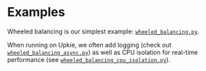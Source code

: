 # Examples

Wheeled balancing is our simplest example: [`wheeled_balancing.py`](wheeled_balancing.py).

When running on Upkie, we often add logging (check out [`wheeled_balancing_async.py`](wheeled_balancing_async.py)) as well as CPU isolation for real-time performance (see [`wheeled_balancing_cpu_isolation.py`](wheeled_balancing_cpu_isolation.py)).
